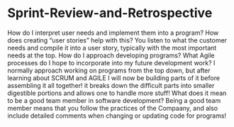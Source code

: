 # Sprint-Review-and-Retrospective
How do I interpret user needs and implement them into a program? How does creating “user stories” help with this?
You listen to what the customer needs and compile it into a user story, typically with the most important needs at the top.
How do I approach developing programs? What Agile processes do I hope to incorporate into my future development work?
I normally approach working on programs from the top down, but after learning about SCRUM and AGILE I will now be building parts of it before assembling it all together! it breaks down the difficult parts into smaller digestible portions and allows one to handle more stuff!
What does it mean to be a good team member in software development?
Being a good team member means that you follow the practices of the Compaany, and also include detailed comments when changing or updating code for programs!

